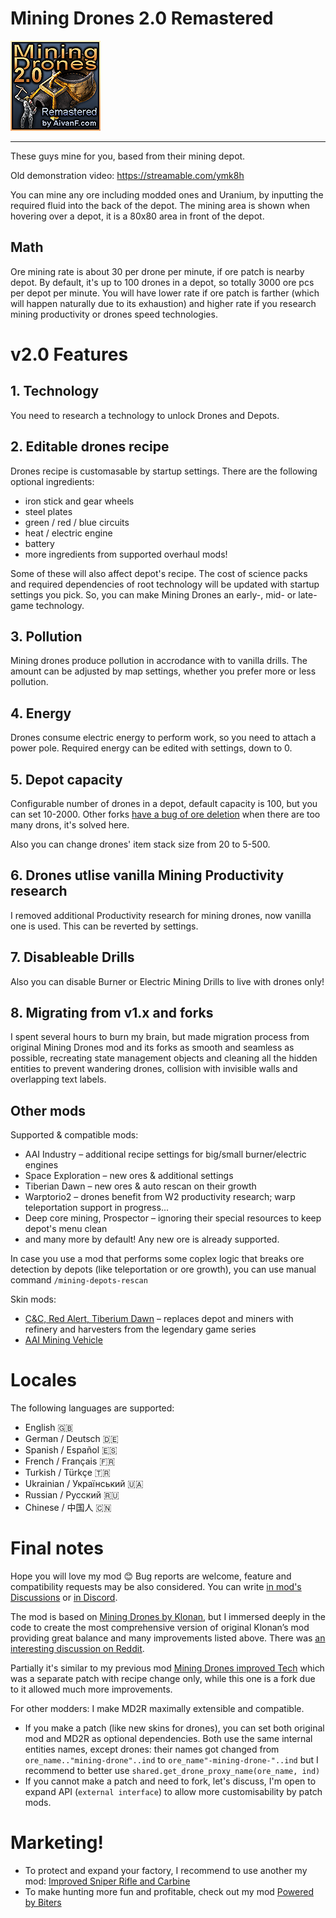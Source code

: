 # Mining Drones 2.0 Remastered

![icon](/Mining_Drones_Remastered/thumbnail.png)

--------------------------------------

These guys mine for you, based from their mining depot.

Old demonstration video: https://streamable.com/ymk8h

You can mine any ore including modded ones and Uranium, by inputting the required fluid into the back of the depot. The mining area is shown when hovering over a depot, it is a 80x80 area in front of the depot.

## Math
Ore mining rate is about 30 per drone per minute, if ore patch is nearby depot. By default, it's up to 100 drones in a depot, so totally 3000 ore pcs per depot per minute. You will have lower rate if ore patch is farther (which will happen naturally due to its exhaustion) and higher rate if you research mining productivity or drones speed technologies.

# v2.0 Features

## 1. Technology
You need to research a technology to unlock Drones and Depots.

## 2. Editable drones recipe
Drones recipe is customasable by startup settings. There are the following optional ingredients:
- iron stick and gear wheels
- steel plates
- green / red / blue circuits
- heat / electric engine
- battery
- more ingredients from supported overhaul mods!

Some of these will also affect depot's recipe. The cost of science packs and required dependencies of root technology will be updated with startup settings you pick. So, you can make Mining Drones an early-, mid- or late-game technology.

## 3. Pollution
Mining drones produce pollution in accrodance with to vanilla drills. The amount can be adjusted by map settings, whether you prefer more or less pollution.

## 4. Energy
Drones consume electric energy to perform work, so you need to attach a power pole. Required energy can be edited with settings, down to 0.

## 5. Depot capacity
Configurable number of drones in a depot, default capacity is 100, but you can set 10-2000. Other forks [have a bug of ore deletion](https://mods.factorio.com/mod/mining_drones_overloaded/discussion/63ebd13d14017a6b19810b41) when there are too many drons, it's solved here.

Also you can change drones' item stack size from 20 to 5-500.

## 6. Drones utlise vanilla Mining Productivity research
I removed additional Productivity research for mining drones, now vanilla one is used. This can be reverted by settings.

## 7. Disableable Drills
Also you can disable Burner or Electric Mining Drills to live with drones only!

## 8. Migrating from v1.x and forks

I spent several hours to burn my brain, but made migration process from original Mining Drones mod and its forks as smooth and seamless as possible, recreating state management objects and cleaning all the hidden entities to prevent wandering drones, collision with invisible walls and overlapping text labels.

## Other mods

Supported & compatible mods:
- AAI Industry – additional recipe settings for big/small burner/electric engines
- Space Exploration – new ores & additional settings
- Tiberian Dawn – new ores & auto rescan on their growth
- Warptorio2 – drones benefit from W2 productivity research; warp teleportation support in progress...
- Deep core mining, Prospector – ignoring their special resources to keep depot's menu clean
- and many more by default! Any new ore is already supported.

In case you use a mod that performs some coplex logic that breaks ore detection by depots (like teleportation or ore growth), you can use manual command `/mining-depots-rescan`

Skin mods:
- [C&C, Red Alert, Tiberium Dawn](https://mods.factorio.com/mod/Mining_Drones_2_CnC) – replaces depot and miners with refinery and harvesters from the legendary game series
- [AAI Mining Vehicle](https://mods.factorio.com/mod/Mining_Drones_2_AaiMiner)

# Locales

The following languages are supported:

- English 🇬🇧
- German / Deutsch 🇩🇪
- Spanish / Español 🇪🇸
- French / Français 🇫🇷
- Turkish / Türkçe 🇹🇷
- Ukrainian / Український 🇺🇦
- Russian / Русский 🇷🇺
- Chinese / 中国人 🇨🇳

# Final notes

Hope you will love my mod 😊 Bug reports are welcome, feature and compatibility requests may be also considered. You can write [in mod's Discussions](https://mods.factorio.com/mod/Mining_Drones_Remastered/discussion) or [in Discord](https://discord.gg/7QCXn35mU5).

The mod is based on [Mining Drones by Klonan](https://mods.factorio.com/mod/Mining_Drones), but I immersed deeply in the code to create the most comprehensive version of original Klonan’s mod providing great balance and many improvements listed above. There was [an interesting discussion on Reddit](https://www.reddit.com/r/factorio/comments/13u2eb6/mining_drones_20_remastered/).

Partially it's similar to my previous mod [Mining Drones improved Tech](https://mods.factorio.com/mod/Mining_Drones_Harder) which was a separate patch with recipe change only, while this one is a fork due to it allowed much more improvements.

For other modders: I make MD2R maximally extensible and compatible.
- If you make a patch (like new skins for drones), you can set both original mod and MD2R as optional dependencies. Both use the same internal entities names, except drones: their names got changed from `ore_name.."mining-drone"..ind` to `ore_name"-mining-drone-"..ind` but I recommend to better use `shared.get_drone_proxy_name(ore_name, ind)`
- If you cannot make a patch and need to fork, let's discuss, I'm open to expand API (`external interface`) to allow more customisability by patch mods.

# Marketing!

- To protect and expand your factory, I recommend to use another my mod: [Improved Sniper Rifle and Carbine](https://mods.factorio.com/mod/sniper-rifle-improved)
- To make hunting more fun and profitable, check out my mod [Powered by Biters](https://mods.factorio.com/mod/Powered-by-Biters)
